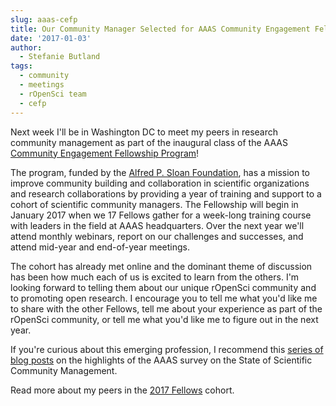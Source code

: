 ```yaml
---
slug: aaas-cefp
title: Our Community Manager Selected for AAAS Community Engagement Fellowship Program
date: '2017-01-03'
author:
  - Stefanie Butland
tags:
  - community
  - meetings
  - rOpenSci team
  - cefp
---
```



Next week I'll be in Washington DC to meet my peers in research community management as part of the inaugural class of the AAAS [Community Engagement Fellowship Program](https://www.cscce.org/cefp/)!

The program, funded by the [Alfred P. Sloan Foundation](https://sloan.org/), has a mission to improve community building and collaboration in scientific organizations and research collaborations by providing a year of training and support to a cohort of scientific community managers. The Fellowship will begin in January 2017 when we 17 Fellows gather for a week-long training course with leaders in the field at AAAS headquarters. Over the next year we'll attend monthly webinars, report on our challenges and successes, and attend mid-year and end-of-year meetings.

The cohort has already met online and the dominant theme of discussion has been how much each of us is excited to learn from the others. I'm looking forward to telling them about our unique rOpenSci community and to promoting open research. I encourage you to tell me what you'd like me to share with the other Fellows, tell me about your experience as part of the rOpenSci community, or tell me what you'd like me to figure out in the next year.

If you're curious about this emerging profession, I recommend this [series of blog posts](https://www.cscce.org/tag/state-of-scientific-community-management/) on the highlights of the AAAS survey on the State of Scientific Community Management.

Read more about my peers in the [2017 Fellows](https://www.cscce.org/2016/12/05/introducing-the-2017-community-engagement-fellows/) cohort.

